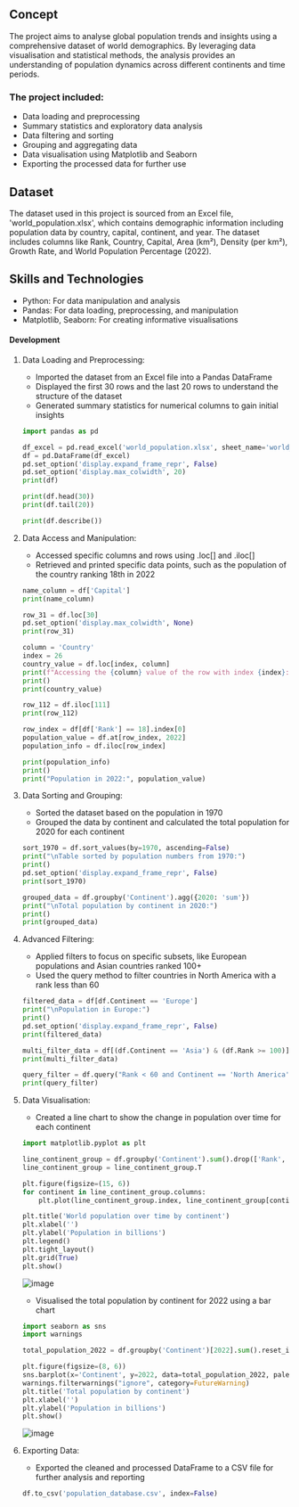 ## Concept
The project aims to analyse global population trends and insights using a comprehensive dataset of world demographics. By leveraging data visualisation and statistical methods, the analysis provides an understanding of population dynamics across different continents and time periods.

### The project included:
- Data loading and preprocessing
- Summary statistics and exploratory data analysis
- Data filtering and sorting
- Grouping and aggregating data
- Data visualisation using Matplotlib and Seaborn
- Exporting the processed data for further use

## Dataset
The dataset used in this project is sourced from an Excel file, 'world_population.xlsx', which contains demographic information including population data by country, capital, continent, and year. The dataset includes columns like Rank, Country, Capital, Area (km²), Density (per km²), Growth Rate, and World Population Percentage (2022).

## Skills and Technologies
- Python: For data manipulation and analysis
- Pandas: For data loading, preprocessing, and manipulation
- Matplotlib, Seaborn: For creating informative visualisations

#### Development
1. Data Loading and Preprocessing:
    - Imported the dataset from an Excel file into a Pandas DataFrame
    - Displayed the first 30 rows and the last 20 rows to understand the structure of the dataset
    - Generated summary statistics for numerical columns to gain initial insights
    ```python
    import pandas as pd

    df_excel = pd.read_excel('world_population.xlsx', sheet_name='world_population')
    df = pd.DataFrame(df_excel)
    pd.set_option('display.expand_frame_repr', False)
    pd.set_option('display.max_colwidth', 20)
    print(df)
    
    print(df.head(30))
    print(df.tail(20))
    
    print(df.describe())
    ```

2. Data Access and Manipulation:
    - Accessed specific columns and rows using .loc[] and .iloc[]
    - Retrieved and printed specific data points, such as the population of the country ranking 18th in 2022
    ```python
    name_column = df['Capital']
    print(name_column)

    row_31 = df.loc[30]
    pd.set_option('display.max_colwidth', None)
    print(row_31)

    column = 'Country'
    index = 26
    country_value = df.loc[index, column]
    print(f"Accessing the {column} value of the row with index {index}:")
    print()
    print(country_value)

    row_112 = df.iloc[111]
    print(row_112)
    
    row_index = df[df['Rank'] == 18].index[0]
    population_value = df.at[row_index, 2022]
    population_info = df.iloc[row_index]

    print(population_info)
    print()
    print("Population in 2022:", population_value)
    ```

3. Data Sorting and Grouping:
    - Sorted the dataset based on the population in 1970
    - Grouped the data by continent and calculated the total population for 2020 for each continent
    ```python
    sort_1970 = df.sort_values(by=1970, ascending=False)
    print("\nTable sorted by population numbers from 1970:")
    print()
    pd.set_option('display.expand_frame_repr', False)
    print(sort_1970)
    
    grouped_data = df.groupby('Continent').agg({2020: 'sum'})
    print("\nTotal population by continent in 2020:")
    print()
    print(grouped_data)
    ```

4. Advanced Filtering:
    - Applied filters to focus on specific subsets, like European populations and Asian countries ranked 100+
    - Used the query method to filter countries in North America with a rank less than 60
    ```python
    filtered_data = df[df.Continent == 'Europe']
    print("\nPopulation in Europe:")
    print()
    pd.set_option('display.expand_frame_repr', False)
    print(filtered_data)

    multi_filter_data = df[(df.Continent == 'Asia') & (df.Rank >= 100)]
    print(multi_filter_data)
    
    query_filter = df.query("Rank < 60 and Continent == 'North America'")
    print(query_filter)
    ```

5. Data Visualisation:
    - Created a line chart to show the change in population over time for each continent
    ```python
    import matplotlib.pyplot as plt

    line_continent_group = df.groupby('Continent').sum().drop(['Rank', 'CCA3', 'Country', 'Capital', 'Area (km²)', 'Density (per km²)', 'Growth Rate', 'World Population Percentage (2022)'], axis=1)
    line_continent_group = line_continent_group.T

    plt.figure(figsize=(15, 6))
    for continent in line_continent_group.columns:
        plt.plot(line_continent_group.index, line_continent_group[continent], marker='o', label=continent)

    plt.title('World population over time by continent')
    plt.xlabel('')
    plt.ylabel('Population in billions')
    plt.legend()
    plt.tight_layout()
    plt.grid(True)
    plt.show()
    ```
    ![image](https://github.com/user-attachments/assets/be2888eb-e814-471d-a256-a9dbed040d13)

    - Visualised the total population by continent for 2022 using a bar chart
    ```python
    import seaborn as sns
    import warnings

    total_population_2022 = df.groupby('Continent')[2022].sum().reset_index()

    plt.figure(figsize=(8, 6))
    sns.barplot(x='Continent', y=2022, data=total_population_2022, palette='muted')
    warnings.filterwarnings("ignore", category=FutureWarning)
    plt.title('Total population by continent')
    plt.xlabel('')
    plt.ylabel('Population in billions')
    plt.show()
    ```
    ![image](https://github.com/user-attachments/assets/68910e4f-fd67-4aa2-a329-9b550a17c67b)


6. Exporting Data:
    - Exported the cleaned and processed DataFrame to a CSV file for further analysis and reporting
    ```python
    df.to_csv('population_database.csv', index=False)
    ```
